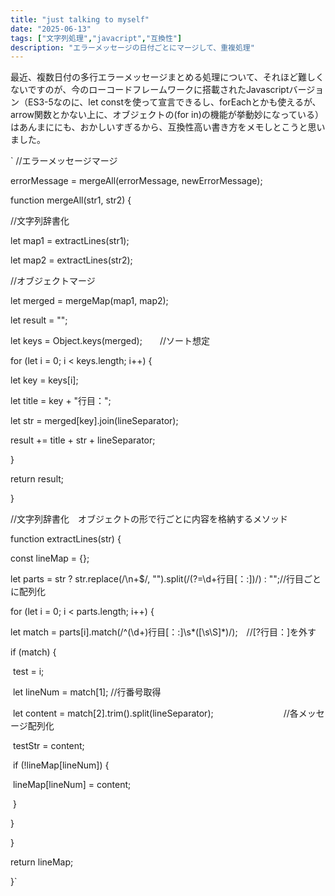 ```yaml
---
title: "just talking to myself"
date: "2025-06-13"
tags: ["文字列処理","javacript","互換性"]
description: "エラーメッセージの日付ごとにマージして、重複処理"
---
```






最近、複数日付の多行エラーメッセージまとめる処理について、それほど難しくないですのが、今のローコードフレームワークに搭載されたJavascriptバージョン（ES3-5なのに、let constを使って宣言できるし、forEachとかも使えるが、arrow関数とかない上に、オブジェクトの(for in)の機能が挙動妙になっている）はあんまににも、おかしいすぎるから、互換性高い書き方をメモしとこうと思いました。



` //エラーメッセージマージ

 errorMessage = mergeAll(errorMessage, newErrorMessage);

 function mergeAll(str1, str2) {

  //文字列辞書化

  let map1 = extractLines(str1);

  let map2 = extractLines(str2);

  //オブジェクトマージ

  let merged = mergeMap(map1, map2);

  let result = "";

  let keys = Object.keys(merged);　　//ソート想定

  for (let i = 0; i < keys.length; i++) {

   let key = keys[i];

   let title = key + "行目：";

   let str = merged[key].join(lineSeparator);

   result += title + str + lineSeparator;

  }

  return result;

 }

 //文字列辞書化　オブジェクトの形で行ごとに内容を格納するメソッド

 function extractLines(str) {

  const lineMap = {};

  let parts = str ? str.replace(/\n+$/, "").split(/(?=\d+行目[：:])/) : "";//行目ごとに配列化

  

  for (let i = 0; i < parts.length; i++) {

   let match = parts[i].match(/^(\d+)行目[：:]\s*([\s\S]*)/);　//[?行目：]を外す

   if (match) {

​    test = i;

​    let lineNum = match[1];                  //行番号取得

​    let content = match[2].trim().split(lineSeparator);　　　　　　　　//各メッセージ配列化

​    testStr = content;

​    if (!lineMap[lineNum]) {

​     lineMap[lineNum] = content;

​    }

   }

  }

  return lineMap;

 }`
